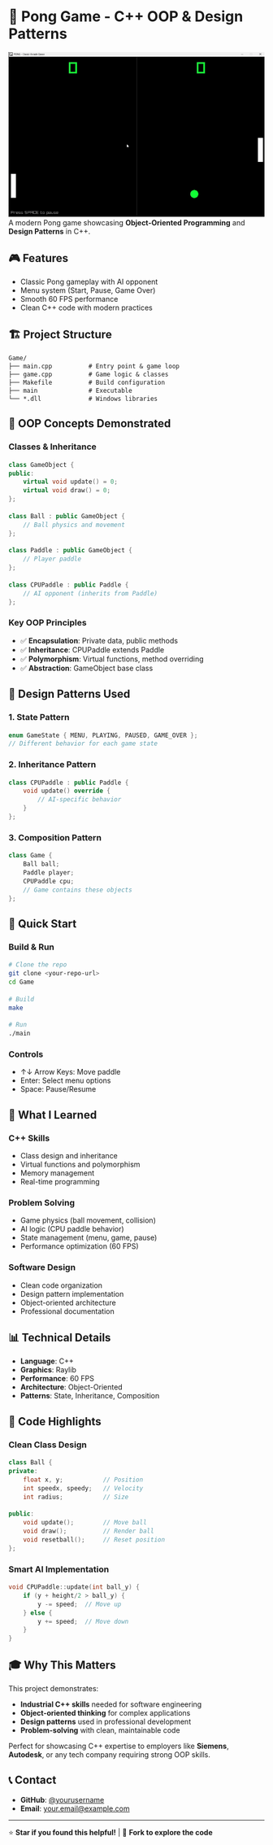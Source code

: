 # 🏓 Pong Game - C++ OOP & Design Patterns

![Pong Game Demo](Game.gif)
A modern Pong game showcasing **Object-Oriented Programming** and **Design Patterns** in C++.

## 🎮 Features

- Classic Pong gameplay with AI opponent
- Menu system (Start, Pause, Game Over)
- Smooth 60 FPS performance
- Clean C++ code with modern practices

## 🏗️ Project Structure

```
Game/
├── main.cpp          # Entry point & game loop
├── game.cpp          # Game logic & classes
├── Makefile          # Build configuration
├── main              # Executable
└── *.dll             # Windows libraries
```

## 🧩 OOP Concepts Demonstrated

### Classes & Inheritance

```cpp
class GameObject {
public:
    virtual void update() = 0;
    virtual void draw() = 0;
};

class Ball : public GameObject {
    // Ball physics and movement
};

class Paddle : public GameObject {
    // Player paddle
};

class CPUPaddle : public Paddle {
    // AI opponent (inherits from Paddle)
};
```

### Key OOP Principles

- ✅ **Encapsulation**: Private data, public methods
- ✅ **Inheritance**: CPUPaddle extends Paddle
- ✅ **Polymorphism**: Virtual functions, method overriding
- ✅ **Abstraction**: GameObject base class

## 🎨 Design Patterns Used

### 1. State Pattern

```cpp
enum GameState { MENU, PLAYING, PAUSED, GAME_OVER };
// Different behavior for each game state
```

### 2. Inheritance Pattern

```cpp
class CPUPaddle : public Paddle {
    void update() override {
        // AI-specific behavior
    }
};
```

### 3. Composition Pattern

```cpp
class Game {
    Ball ball;
    Paddle player;
    CPUPaddle cpu;
    // Game contains these objects
};
```

## 🚀 Quick Start

### Build & Run

```bash
# Clone the repo
git clone <your-repo-url>
cd Game

# Build
make

# Run
./main
```

### Controls

- ↑↓ Arrow Keys: Move paddle
- Enter: Select menu options
- Space: Pause/Resume

## 🎯 What I Learned

### C++ Skills

- Class design and inheritance
- Virtual functions and polymorphism
- Memory management
- Real-time programming

### Problem Solving

- Game physics (ball movement, collision)
- AI logic (CPU paddle behavior)
- State management (menu, game, pause)
- Performance optimization (60 FPS)

### Software Design

- Clean code organization
- Design pattern implementation
- Object-oriented architecture
- Professional documentation

## 📊 Technical Details

- **Language**: C++
- **Graphics**: Raylib
- **Performance**: 60 FPS
- **Architecture**: Object-Oriented
- **Patterns**: State, Inheritance, Composition

## 🔧 Code Highlights

### Clean Class Design

```cpp
class Ball {
private:
    float x, y;           // Position
    int speedx, speedy;   // Velocity
    int radius;           // Size

public:
    void update();        // Move ball
    void draw();          // Render ball
    void resetball();     // Reset position
};
```

### Smart AI Implementation

```cpp
void CPUPaddle::update(int ball_y) {
    if (y + height/2 > ball_y) {
        y -= speed;  // Move up
    } else {
        y += speed;  // Move down
    }
}
```

## 🎓 Why This Matters

This project demonstrates:

- **Industrial C++ skills** needed for software engineering
- **Object-oriented thinking** for complex applications  
- **Design patterns** used in professional development
- **Problem-solving** with clean, maintainable code

Perfect for showcasing C++ expertise to employers like **Siemens**, **Autodesk**, or any tech company requiring strong OOP skills.

## 📞 Contact

- **GitHub**: [@yourusername](https://github.com/yourusername)
- **Email**: your.email@example.com

---

⭐ **Star if you found this helpful!** | 🍴 **Fork to explore the code**
